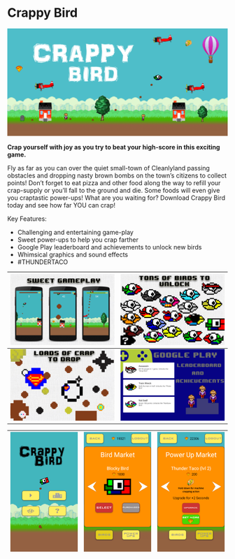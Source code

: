 # Crappy Bird

![banner](promo_pics/banner.png)

**Crap yourself with joy as you try to beat your high-score in this exciting game.**

Fly as far as you can over the quiet small-town of Cleanlyland passing obstacles and dropping nasty brown bombs on the town’s citizens to collect points! Don’t forget to eat pizza and other food along the way to refill your crap-supply or you’ll fall to the ground and die. Some foods will even give you craptastic power-ups! What are you waiting for? Download Crappy Bird today and see how far YOU can crap!

Key Features:
- Challenging and entertaining game-play
- Sweet power-ups to help you crap farther
- Google Play leaderboard and achievements to unlock new birds
- Whimsical graphics and sound effects
- \#THUNDERTACO


![screenshot](promo_pics/screenshot1.png) | ![screenshot](promo_pics/screenshot2.png)
---|---
![screenshot](promo_pics/screenshot3.png) | ![screenshot](promo_pics/screenshot4.png)

![screenshot](promo_pics/screenshot6.png) | ![screenshot](promo_pics/screenshot5.png) | ![screenshot](promo_pics/screenshot7.png)
---|----|---
